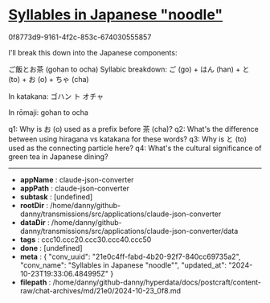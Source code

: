# [Syllables in Japanese "noodle"](https://claude.ai/chat/21e0c4ff-fabd-4b20-92f7-840cc69735a2)

0f8773d9-9161-4f2c-853c-674030555857

 I'll break this down into the Japanese components:

ご飯とお茶 (gohan to ocha)
Syllabic breakdown:
ご (go) + はん (han) + と (to) + お (o) + ちゃ (cha)

In katakana:
ゴハン ト オチャ

In rōmaji: gohan to ocha

q1: Why is お (o) used as a prefix before 茶 (cha)?
q2: What's the difference between using hiragana vs katakana for these words?
q3: Why is と (to) used as the connecting particle here?
q4: What's the cultural significance of green tea in Japanese dining?

---

* **appName** : claude-json-converter
* **appPath** : claude-json-converter
* **subtask** : [undefined]
* **rootDir** : /home/danny/github-danny/transmissions/src/applications/claude-json-converter
* **dataDir** : /home/danny/github-danny/transmissions/src/applications/claude-json-converter/data
* **tags** : ccc10.ccc20.ccc30.ccc40.ccc50
* **done** : [undefined]
* **meta** : {
  "conv_uuid": "21e0c4ff-fabd-4b20-92f7-840cc69735a2",
  "conv_name": "Syllables in Japanese \"noodle\"",
  "updated_at": "2024-10-23T19:33:06.484995Z"
}
* **filepath** : /home/danny/github-danny/hyperdata/docs/postcraft/content-raw/chat-archives/md/21e0/2024-10-23_0f8.md